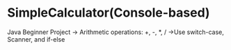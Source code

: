 # SimpleCalculator(Console-based)
Java Beginner Project
 -> Arithmetic operations: +, -, *, /
->Use switch-case, Scanner, and if-else
